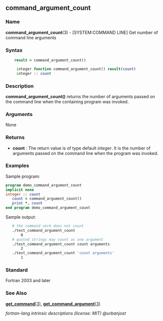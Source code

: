 ## command_argument_count

### **Name**

**command_argument_count**(3) - \[SYSTEM:COMMAND LINE\] Get number of command line arguments

### **Syntax**

```fortran
    result = command_argument_count()

     integer function command_argument_count() result(count)
     integer :: count
```

### **Description**

**command_argument_count()** returns the number of arguments passed
on the command line when the containing program was invoked.

### **Arguments**

None

### **Returns**

- **count**
  : The return value is of type default _integer_. It is the number of
  arguments passed on the command line when the program was invoked.

### **Examples**

Sample program:

```fortran
program demo_command_argument_count
implicit none
integer :: count
   count = command_argument_count()
   print *, count
end program demo_command_argument_count
```

Sample output:

```bash
   # the command verb does not count
   ./test_command_argument_count
       0
   # quoted strings may count as one argument
   ./test_command_argument_count count arguments
       2
   ./test_command_argument_count 'count arguments'
       1
```

### **Standard**

Fortran 2003 and later

### **See Also**

[**get_command**(3)](#get_command),
[**get_command_argument**(3)](#get_command_argument)

 _fortran-lang intrinsic descriptions (license: MIT) \@urbanjost_
